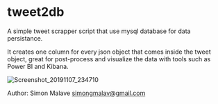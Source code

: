 # tweet2db
A simple tweet scrapper script that use mysql database for data persistance.

It creates one column for every json object that comes inside the tweet object, great for post-process and visualize the data 
with tools such as Power BI and Kibana.

![Screenshot_20191107_234710](https://user-images.githubusercontent.com/44653624/68445773-9ba3c400-01b9-11ea-9e04-250a6ebe9f39.png)


Author: Simon Malave simongmalav@gmail.com
